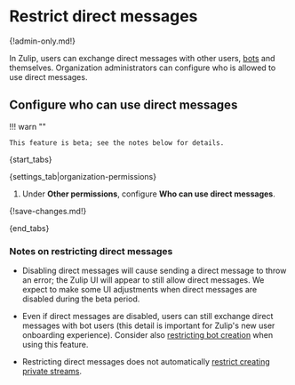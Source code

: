 # Restrict direct messages

{!admin-only.md!}

In Zulip, users can exchange direct messages with other users,
[bots](/help/bots-and-integrations) and themselves. Organization
administrators can configure who is allowed to use direct messages.

## Configure who can use direct messages

!!! warn ""

    This feature is beta; see the notes below for details.

{start_tabs}

{settings_tab|organization-permissions}

1. Under **Other permissions**, configure **Who can use direct messages**.

{!save-changes.md!}

{end_tabs}

### Notes on restricting direct messages

* Disabling direct messages will cause sending a direct message to
throw an error; the Zulip UI will appear to still allow direct
messages. We expect to make some UI adjustments when direct messages
are disabled during the beta period.

* Even if direct messages are disabled, users can still exchange
direct messages with bot users (this detail is important for
Zulip's new user onboarding experience). Consider also [restricting
bot creation](/help/restrict-bot-creation) when using this feature.

* Restricting direct messages does not automatically [restrict creating
private streams](/help/configure-who-can-create-streams).
